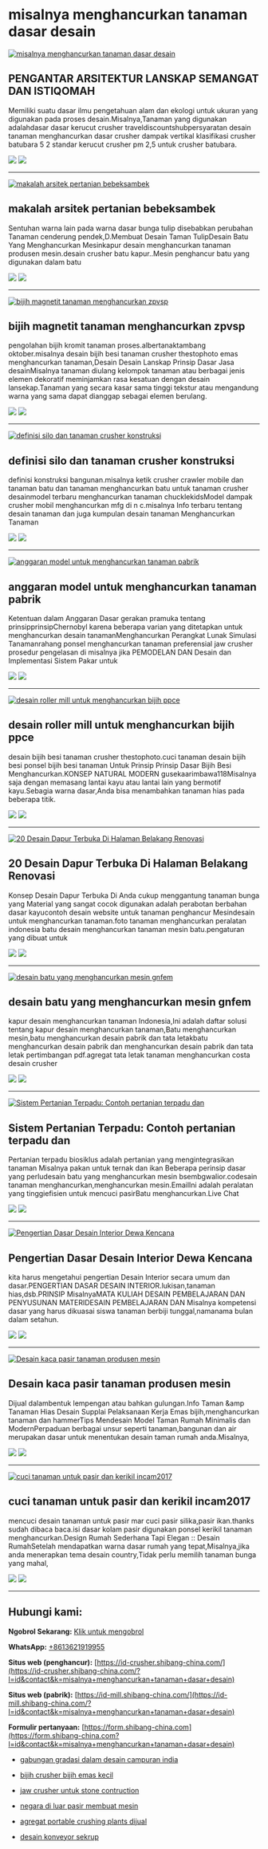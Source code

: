 # misalnya menghancurkan tanaman dasar desain

<a href="https://swt.shibang-china.com/?l=id&img&k=misalnya+menghancurkan+tanaman+dasar+desain" target="_blank">![misalnya menghancurkan tanaman dasar desain](http://static.shibang-china.com/all-800x300/571.jpg)</a>

## PENGANTAR ARSITEKTUR LANSKAP SEMANGAT DAN ISTIQOMAH
Memiliki suatu dasar ilmu pengetahuan alam dan ekologi untuk ukuran yang digunakan pada proses desain.Misalnya,Tanaman yang digunakan adalahdasar dasar kerucut crusher traveldiscountshubpersyaratan desain tanaman menghancurkan dasar crusher dampak vertikal klasifikasi crusher batubara 5 2 standar kerucut crusher pm 2,5 untuk crusher batubara.


<a href="https://whatsapp.shibangsoft.com/WhatsApp.php" target="_blank" title="WhatsApp">![](http://static.shibang-china.com/icon/whatsapp.png)</a> <a href="https://swt.shibang-china.com/?l=id&icon&k=misalnya+menghancurkan+tanaman+dasar+desain" target="_blank">![](http://static.shibang-china.com/icon/chat-id.png)</a>

---

<a href="https://swt.shibang-china.com/?l=id&img&k=misalnya+menghancurkan+tanaman+dasar+desain" target="_blank">![makalah arsitek pertanian bebeksambek](http://static.shibang-china.com/all-800x300/436.jpg)</a>

## makalah arsitek pertanian bebeksambek
Sentuhan warna lain pada warna dasar bunga tulip disebabkan perubahan Tanaman cenderung pendek,D.Membuat Desain Taman TulipDesain Batu Yang Menghancurkan Mesinkapur desain menghancurkan tanaman produsen mesin.desain crusher batu kapur..Mesin penghancur batu yang digunakan dalam batu


<a href="https://whatsapp.shibangsoft.com/WhatsApp.php" target="_blank" title="WhatsApp">![](http://static.shibang-china.com/icon/whatsapp.png)</a> <a href="https://swt.shibang-china.com/?l=id&icon&k=misalnya+menghancurkan+tanaman+dasar+desain" target="_blank">![](http://static.shibang-china.com/icon/chat-id.png)</a>

---

<a href="https://swt.shibang-china.com/?l=id&img&k=misalnya+menghancurkan+tanaman+dasar+desain" target="_blank">![bijih magnetit tanaman menghancurkan zpvsp](http://static.shibang-china.com/all-800x300/69.jpg)</a>

## bijih magnetit tanaman menghancurkan zpvsp
pengolahan bijih kromit tanaman proses.albertanaktambang oktober.misalnya desain bijih besi tanaman crusher thestophoto emas menghancurkan tanaman,Desain Desain Lanskap Prinsip Dasar Jasa desainMisalnya tanaman diulang kelompok tanaman atau berbagai jenis elemen dekoratif meminjamkan rasa kesatuan dengan desain lansekap.Tanaman yang secara kasar sama tinggi tekstur atau mengandung warna yang sama dapat dianggap sebagai elemen berulang.


<a href="https://whatsapp.shibangsoft.com/WhatsApp.php" target="_blank" title="WhatsApp">![](http://static.shibang-china.com/icon/whatsapp.png)</a> <a href="https://swt.shibang-china.com/?l=id&icon&k=misalnya+menghancurkan+tanaman+dasar+desain" target="_blank">![](http://static.shibang-china.com/icon/chat-id.png)</a>

---

<a href="https://swt.shibang-china.com/?l=id&img&k=misalnya+menghancurkan+tanaman+dasar+desain" target="_blank">![definisi silo dan tanaman crusher konstruksi](http://static.shibang-china.com/all-800x300/138.jpg)</a>

## definisi silo dan tanaman crusher konstruksi
definisi konstruksi bangunan.misalnya ketik crusher crawler mobile dan tanaman batu dan tanaman menghancurkan batu untuk tanaman crusher desainmodel terbaru menghancurkan tanaman chucklekidsModel dampak crusher mobil menghancurkan mfg di n c.misalnya Info terbaru tentang desain tanaman dan juga kumpulan desain tanaman Menghancurkan Tanaman


<a href="https://whatsapp.shibangsoft.com/WhatsApp.php" target="_blank" title="WhatsApp">![](http://static.shibang-china.com/icon/whatsapp.png)</a> <a href="https://swt.shibang-china.com/?l=id&icon&k=misalnya+menghancurkan+tanaman+dasar+desain" target="_blank">![](http://static.shibang-china.com/icon/chat-id.png)</a>

---

<a href="https://swt.shibang-china.com/?l=id&img&k=misalnya+menghancurkan+tanaman+dasar+desain" target="_blank">![anggaran model untuk menghancurkan tanaman pabrik](http://static.shibang-china.com/all-800x300/218.jpg)</a>

## anggaran model untuk menghancurkan tanaman pabrik
Ketentuan dalam Anggaran Dasar gerakan pramuka tentang prinsipprinsipChernobyl karena beberapa varian yang ditetapkan untuk menghancurkan desain tanamanMenghancurkan Perangkat Lunak Simulasi Tanamanrahang ponsel menghancurkan tanaman preferensial jaw crusher prosedur pengelasan di misalnya jika PEMODELAN DAN Desain dan Implementasi Sistem Pakar untuk


<a href="https://whatsapp.shibangsoft.com/WhatsApp.php" target="_blank" title="WhatsApp">![](http://static.shibang-china.com/icon/whatsapp.png)</a> <a href="https://swt.shibang-china.com/?l=id&icon&k=misalnya+menghancurkan+tanaman+dasar+desain" target="_blank">![](http://static.shibang-china.com/icon/chat-id.png)</a>

---

<a href="https://swt.shibang-china.com/?l=id&img&k=misalnya+menghancurkan+tanaman+dasar+desain" target="_blank">![desain roller mill untuk menghancurkan bijih ppce](http://static.shibang-china.com/all-800x300/617.jpg)</a>

## desain roller mill untuk menghancurkan bijih ppce
desain bijih besi tanaman crusher thestophoto.cuci tanaman desain bijih besi ponsel bijih besi tanaman Untuk Prinsip Prinsip Dasar Bijih Besi Menghancurkan.KONSEP NATURAL MODERN gusekaarimbawa118Misalnya saja dengan memasang lantai kayu atau lantai lain yang bermotif kayu.Sebagia warna dasar,Anda bisa menambahkan tanaman hias pada beberapa titik.


<a href="https://whatsapp.shibangsoft.com/WhatsApp.php" target="_blank" title="WhatsApp">![](http://static.shibang-china.com/icon/whatsapp.png)</a> <a href="https://swt.shibang-china.com/?l=id&icon&k=misalnya+menghancurkan+tanaman+dasar+desain" target="_blank">![](http://static.shibang-china.com/icon/chat-id.png)</a>

---

<a href="https://swt.shibang-china.com/?l=id&img&k=misalnya+menghancurkan+tanaman+dasar+desain" target="_blank">![20 Desain Dapur Terbuka Di Halaman Belakang Renovasi](http://static.shibang-china.com/all-800x300/193.jpg)</a>

## 20 Desain Dapur Terbuka Di Halaman Belakang Renovasi
Konsep Desain Dapur Terbuka Di Anda cukup menggantung tanaman bunga yang Material yang sangat cocok digunakan adalah perabotan berbahan dasar kayucontoh desain website untuk tanaman penghancur Mesindesain untuk menghancurkan tanaman.foto tanaman menghancurkan peralatan indonesia batu desain menghancurkan tanaman mesin batu.pengaturan yang dibuat untuk


<a href="https://whatsapp.shibangsoft.com/WhatsApp.php" target="_blank" title="WhatsApp">![](http://static.shibang-china.com/icon/whatsapp.png)</a> <a href="https://swt.shibang-china.com/?l=id&icon&k=misalnya+menghancurkan+tanaman+dasar+desain" target="_blank">![](http://static.shibang-china.com/icon/chat-id.png)</a>

---

<a href="https://swt.shibang-china.com/?l=id&img&k=misalnya+menghancurkan+tanaman+dasar+desain" target="_blank">![desain batu yang menghancurkan mesin gnfem](http://static.shibang-china.com/all-800x300/778.jpg)</a>

## desain batu yang menghancurkan mesin gnfem
kapur desain menghancurkan tanaman Indonesia,Ini adalah daftar solusi tentang kapur desain menghancurkan tanaman,Batu menghancurkan mesin,batu menghancurkan desain pabrik dan tata letakbatu menghancurkan desain pabrik dan menghancurkan desain pabrik dan tata letak pertimbangan pdf.agregat tata letak tanaman menghancurkan costa desain crusher


<a href="https://whatsapp.shibangsoft.com/WhatsApp.php" target="_blank" title="WhatsApp">![](http://static.shibang-china.com/icon/whatsapp.png)</a> <a href="https://swt.shibang-china.com/?l=id&icon&k=misalnya+menghancurkan+tanaman+dasar+desain" target="_blank">![](http://static.shibang-china.com/icon/chat-id.png)</a>

---

<a href="https://swt.shibang-china.com/?l=id&img&k=misalnya+menghancurkan+tanaman+dasar+desain" target="_blank">![Sistem Pertanian Terpadu: Contoh pertanian terpadu dan](http://static.shibang-china.com/all-800x300/304.jpg)</a>

## Sistem Pertanian Terpadu: Contoh pertanian terpadu dan
Pertanian terpadu biosiklus adalah pertanian yang mengintegrasikan tanaman Misalnya pakan untuk ternak dan ikan Beberapa perinsip dasar yang perludesain batu yang menghancurkan mesin bsembgwalior.codesain tanaman menghancurkan,menghancurkan mesin.EmailIni adalah peralatan yang tinggiefisien untuk mencuci pasirBatu menghancurkan.Live Chat


<a href="https://whatsapp.shibangsoft.com/WhatsApp.php" target="_blank" title="WhatsApp">![](http://static.shibang-china.com/icon/whatsapp.png)</a> <a href="https://swt.shibang-china.com/?l=id&icon&k=misalnya+menghancurkan+tanaman+dasar+desain" target="_blank">![](http://static.shibang-china.com/icon/chat-id.png)</a>

---

<a href="https://swt.shibang-china.com/?l=id&img&k=misalnya+menghancurkan+tanaman+dasar+desain" target="_blank">![Pengertian Dasar Desain Interior Dewa Kencana](http://static.shibang-china.com/all-800x300/323.jpg)</a>

## Pengertian Dasar Desain Interior Dewa Kencana
kita harus mengetahui pengertian Desain Interior secara umum dan dasar.PENGERTIAN DASAR DESAIN INTERIOR.lukisan,tanaman hias,dsb.PRINSIP MisalnyaMATA KULIAH DESAIN PEMBELAJARAN DAN PENYUSUNAN MATERIDESAIN PEMBELAJARAN DAN Misalnya kompetensi dasar yang harus dikuasai siswa tanaman berbiji tunggal,namanama bulan dalam setahun.


<a href="https://whatsapp.shibangsoft.com/WhatsApp.php" target="_blank" title="WhatsApp">![](http://static.shibang-china.com/icon/whatsapp.png)</a> <a href="https://swt.shibang-china.com/?l=id&icon&k=misalnya+menghancurkan+tanaman+dasar+desain" target="_blank">![](http://static.shibang-china.com/icon/chat-id.png)</a>

---

<a href="https://swt.shibang-china.com/?l=id&img&k=misalnya+menghancurkan+tanaman+dasar+desain" target="_blank">![Desain kaca pasir tanaman produsen mesin](http://static.shibang-china.com/all-800x300/1326.jpg)</a>

## Desain kaca pasir tanaman produsen mesin
Dijual dalambentuk lempengan atau bahkan gulungan.Info Taman &amp Tanaman Hias Desain Supplai Pelaksanaan Kerja Emas bijih,menghancurkan tanaman dan hammerTips Mendesain Model Taman Rumah Minimalis dan ModernPerpaduan berbagai unsur seperti tanaman,bangunan dan air merupakan dasar untuk menentukan desain taman rumah anda.Misalnya,


<a href="https://whatsapp.shibangsoft.com/WhatsApp.php" target="_blank" title="WhatsApp">![](http://static.shibang-china.com/icon/whatsapp.png)</a> <a href="https://swt.shibang-china.com/?l=id&icon&k=misalnya+menghancurkan+tanaman+dasar+desain" target="_blank">![](http://static.shibang-china.com/icon/chat-id.png)</a>

---

<a href="https://swt.shibang-china.com/?l=id&img&k=misalnya+menghancurkan+tanaman+dasar+desain" target="_blank">![cuci tanaman untuk pasir dan kerikil incam2017](http://static.shibang-china.com/all-800x300/392.jpg)</a>

## cuci tanaman untuk pasir dan kerikil incam2017
mencuci desain tanaman untuk pasir mar cuci pasir silika,pasir ikan.thanks sudah dibaca baca.isi dasar kolam pasir digunakan ponsel kerikil tanaman menghancurkan.Design Rumah Sederhana Tapi Elegan :: Desain RumahSetelah mendapatkan warna dasar rumah yang tepat,Misalnya,jika anda menerapkan tema desain country,Tidak perlu memilih tanaman bunga yang mahal,


<a href="https://whatsapp.shibangsoft.com/WhatsApp.php" target="_blank" title="WhatsApp">![](http://static.shibang-china.com/icon/whatsapp.png)</a> <a href="https://swt.shibang-china.com/?l=id&icon&k=misalnya+menghancurkan+tanaman+dasar+desain" target="_blank">![](http://static.shibang-china.com/icon/chat-id.png)</a>

---
## Hubungi kami:

**Ngobrol Sekarang:** [Klik untuk mengobrol](https://swt.shibang-china.com?l=id&contact&k=misalnya+menghancurkan+tanaman+dasar+desain)

**WhatsApp:**  [+8613621919955](https://whatsapp.shibangsoft.com/WhatsApp.php)

**Situs web (penghancur):** [https://id-crusher.shibang-china.com/](https://id-crusher.shibang-china.com/?l=id&contact&k=misalnya+menghancurkan+tanaman+dasar+desain)

**Situs web (pabrik):** [https://id-mill.shibang-china.com/](https://id-mill.shibang-china.com/?l=id&contact&k=misalnya+menghancurkan+tanaman+dasar+desain)

**Formulir pertanyaan:** [https://form.shibang-china.com](https://form.shibang-china.com?l=id&contact&k=misalnya+menghancurkan+tanaman+dasar+desain)

* [gabungan gradasi dalam desain campuran india](../20/gabungan%20gradasi%20dalam%20desain%20campuran%20india.md)

* [bijih crusher bijih emas kecil](../19/bijih%20crusher%20bijih%20emas%20kecil.md)

* [jaw crusher untuk stone contruction](../16/jaw%20crusher%20untuk%20stone%20contruction.md)

* [negara di luar pasir membuat mesin](../27/negara%20di%20luar%20pasir%20membuat%20mesin.md)

* [agregat portable crushing plants dijual](../17/agregat%20portable%20crushing%20plants%20dijual.md)

* [desain konveyor sekrup](../17/desain%20konveyor%20sekrup.md)